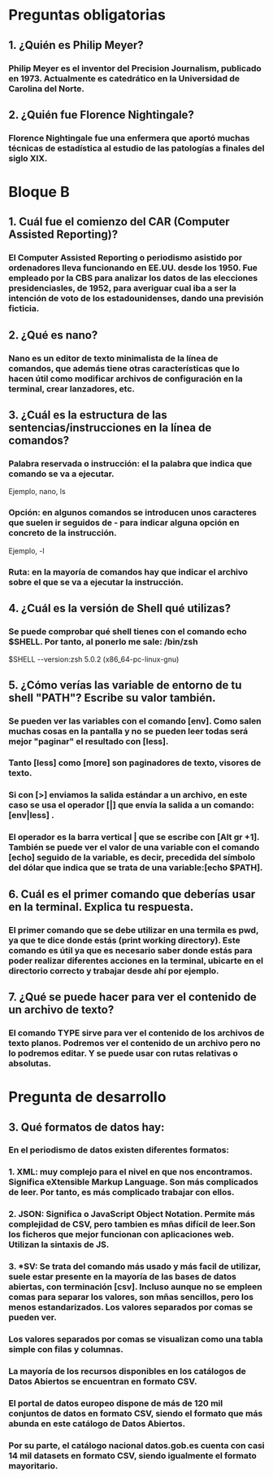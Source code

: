 # Preguntas obligatorias
## 1. ¿Quién es Philip Meyer?
### Philip Meyer es el inventor del Precision Journalism, publicado en 1973. Actualmente es catedrático en la Universidad de Carolina del Norte. 

## 2. ¿Quién fue Florence Nightingale?
### Florence Nightingale fue una enfermera que aportó muchas técnicas de estadística al estudio de las patologías a finales del siglo XIX.


# Bloque B

## 1. Cuál fue el comienzo del CAR (Computer Assisted Reporting)?
### El Computer Assisted Reporting o periodismo asistido por ordenadores lleva funcionando en EE.UU. desde los 1950. Fue empleado por la CBS para analizar los datos de las elecciones presidenciasles, de 1952, para averiguar cual iba a ser la intención de voto de los estadounidenses, dando una previsión ficticia.

## 2. ¿Qué es nano?
### Nano es un editor de texto minimalista de la línea de comandos, que además tiene otras características que lo hacen útil como modificar archivos de configuración en la terminal, crear lanzadores, etc.

## 3. ¿Cuál es la estructura de las sentencias/instrucciones en la línea de comandos?
### Palabra reservada o instrucción: el la palabra que indica que comando se va a ejecutar.
Ejemplo, nano, ls
### Opción: en algunos comandos se introducen unos caracteres que suelen ir seguidos de - para indicar alguna opción en concreto de la instrucción. 
Ejemplo, -l
### Ruta: en la mayoría de comandos hay que indicar el archivo sobre el que se va a ejecutar la instrucción.

## 4. ¿Cuál es la versión de Shell qué utilizas?
### Se puede comprobar qué shell tienes con el comando echo $SHELL. Por tanto, al ponerlo me sale: /bin/zsh
$SHELL --version:zsh 5.0.2 (x86_64-pc-linux-gnu)

## 5. ¿Cómo verías las variable de entorno de tu shell "PATH"? Escribe su valor también.
### Se pueden ver las variables con el comando [env]. Como salen muchas cosas en la pantalla y no se pueden leer todas será mejor "paginar" el resultado con [less].
### Tanto [less] como [more] son paginadores de texto, visores de texto.
### Si con [>] enviamos la salida estándar a un archivo, en este caso se usa el operador [|] que envía la salida a un comando:[env|less] .
### El operador es la barra vertical | que se escribe con [Alt gr +1]. También se puede ver el valor de una variable con el comando [echo] seguido de la variable, es decir, precedida del símbolo del dólar que indica que se trata de una variable:[echo $PATH].

## 6. Cuál es el primer comando que deberías usar en la terminal. Explica tu respuesta.
### El primer comando que se debe utilizar en una termila es pwd, ya que te dice donde estás (print working directory). Este comando es útil ya que es necesario saber donde estás para poder realizar diferentes acciones en la terminal, ubicarte en el directorio correcto y trabajar desde ahí por ejemplo.

## 7. ¿Qué se puede hacer para ver el contenido de un archivo de texto?
### El comando TYPE sirve para ver el contenido de los archivos de texto planos. Podremos ver el contenido de un archivo pero no lo podremos editar. Y se puede usar con rutas relativas o absolutas.


# Pregunta de desarrollo
## 3. Qué formatos de datos hay:

### En el periodismo de datos existen diferentes formatos: 
### 1. XML: muy complejo para el nivel en que nos encontramos. Significa eXtensible Markup Language. Son más complicados de leer. Por tanto, es más complicado trabajar con ellos.

### 2. JSON: Significa o JavaScript Object Notation. Permite más complejidad de CSV, pero tambien es mñas difícil de leer.Son los ficheros que mejor funcionan con aplicaciones web. Utilizan la sintaxis de JS.

### 3. *SV: Se trata del comando más usado y más facil de utilizar, suele estar presente en la mayoría de las bases de datos abiertas, con terminación [csv]. Incluso aunque no se empleen comas para separar los valores, son mñas sencillos, pero los menos estandarizados. Los valores separados por comas se pueden ver. 
### Los valores separados por comas se visualizan como una tabla simple con filas y columnas.
### La mayoría de los recursos disponibles en los catálogos de Datos Abiertos se encuentran en formato CSV.
### El portal de datos europeo dispone de más de 120 mil conjuntos de datos en formato CSV, siendo el formato que más abunda en este catálogo de Datos Abiertos.
### Por su parte, el catálogo nacional datos.gob.es cuenta con casi 14 mil datasets en formato CSV, siendo igualmente el formato mayoritario.
